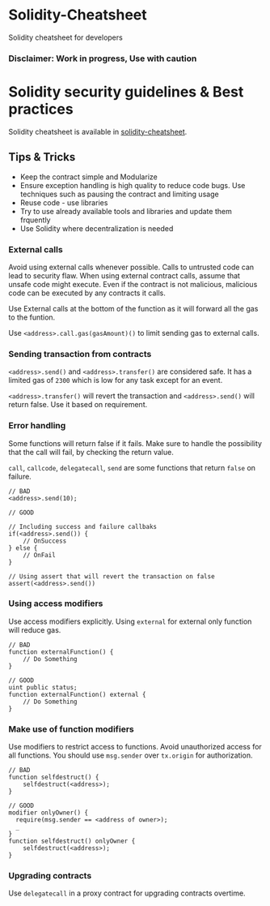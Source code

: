 # Solidity-Cheatsheet
Solidity cheatsheet for developers

### Disclaimer: Work in progress, Use with caution

# Solidity security guidelines & Best practices

Solidity cheatsheet is available in [solidity-cheatsheet](/README.md).

## Tips & Tricks
- Keep the contract simple and Modularize
- Ensure exception handling is high quality to reduce code bugs. Use techniques such as pausing the contract and limiting usage
- Reuse code - use libraries
- Try to use already available tools and libraries and update them frquently
- Use Solidity where decentralization is needed


### External calls

Avoid using external calls whenever possible. Calls to untrusted code can lead to security flaw. When using external contract calls, assume that unsafe code might execute. Even if the contract is not malicious, malicious code can be executed by any contracts it calls.

Use External calls at the bottom of the function as it will forward all the gas to the funtion.

Use `<address>.call.gas(gasAmount)()` to limit sending gas to external calls.


### Sending transaction from contracts

`<address>.send()` and `<address>.transfer()` are considered safe. It has a limited gas of `2300` which is low for any task except for an event.

`<address>.transfer()` will revert the transaction and `<address>.send()` will return false. Use it based on requirement.

### Error handling

Some functions will return false if it fails. Make sure to handle the possibility that the call will fail, by checking the return value.

`call`, `callcode`, `delegatecall`, `send` are some functions that return `false` on failure.

```
// BAD
<address>.send(10);

// GOOD

// Including success and failure callbaks
if(<address>.send()) { 
    // OnSuccess
} else {
    // OnFail
}

// Using assert that will revert the transaction on false
assert(<address>.send())
```

### Using access modifiers

Use access modifiers explicitly. Using `external` for external only function will reduce gas.

```
// BAD
function externalFunction() {
    // Do Something
}

// GOOD
uint public status;
function externalFunction() external {
    // Do Something
}
```

### Make use of function modifiers

Use modifiers to restrict access to functions. Avoid unauthorized access for all functions. You should use `msg.sender` over `tx.origin` for authorization.

```
// BAD
function selfdestruct() {
    selfdestruct(<address>);
}

// GOOD
modifier onlyOwner() {
  require(msg.sender == <address of owner>);
  _
}
function selfdestruct() onlyOwner {
    selfdestruct(<address>);
}
```

### Upgrading contracts

Use `delegatecall` in a proxy contract for upgrading contracts overtime.
